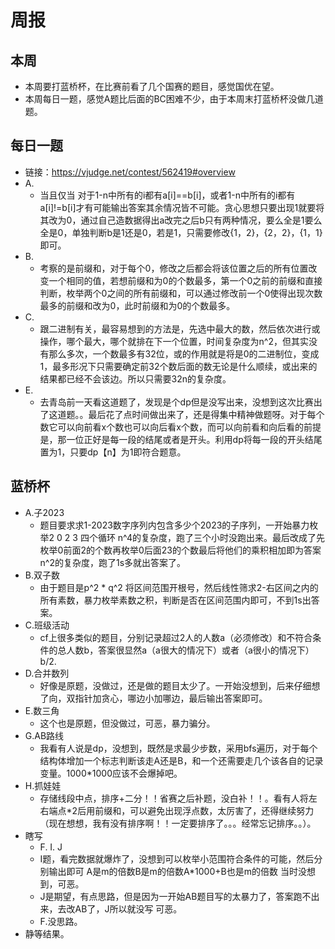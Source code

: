 # 周报
## 本周
+ 本周要打蓝桥杯，在比赛前看了几个国赛的题目，感觉国优在望。
+ 本周每日一题，感觉A题比后面的BC困难不少，由于本周末打蓝桥杯没做几道题。
## 每日一题 
+ 链接：https://vjudge.net/contest/562419#overview
+ A.
   + 当且仅当 对于1-n中所有的i都有a[i]==b[i]，或者1-n中所有的i都有a[i]!=b[i]才有可能输出答案其余情况皆不可能。贪心思想只要出现1就要将其改为0，通过自己造数据得出a改完之后b只有两种情况，要么全是1要么全是0，单独判断b是1还是0，若是1，只需要修改{1，2}，{2，2}，{1，1}即可。
+ B.
   + 考察的是前缀和，对于每个0，修改之后都会将该位置之后的所有位置改变一个相同的值，若想前缀和为0的个数最多，第一个0之前的前缀和直接判断，枚举两个0之间的所有前缀和，可以通过修改前一个0使得出现次数最多的前缀和改为0，此时前缀和为0的个数最多。
+ C.
  + 跟二进制有关，最容易想到的方法是，先选中最大的数，然后依次进行或操作，哪个最大，哪个就排在下一个位置，时间复杂度为n^2，但其实没有那么多次，一个数最多有32位，或的作用就是将是0的二进制位，变成1，最多形况下只需要确定前32个数后面的数无论是什么顺续，或出来的结果都已经不会该边。所以只需要32n的复杂度。
+ E.
  + 去青岛前一天看这道题了，发现是个dp但是没写出来，没想到这次比赛出了这道题。。最后花了点时间做出来了，还是得集中精神做题呀。对于每个数它可以向前看x个数也可以向后看x个数，而可以向前看和向后看的前提是，那一位正好是每一段的结尾或者是开头。利用dp将每一段的开头结尾置为1，只要dp【n】为1即符合题意。

## 蓝桥杯
+ A.子2023
   + 题目要求求1-2023数字序列内包含多少个2023的子序列，一开始暴力枚举2 0 2 3 四个循环 n^4的复杂度，跑了三个小时没跑出来。最后改成了先枚举0前面2的个数再枚举0后面23的个数最后将他们的乘积相加即为答案 n^2的复杂度，跑了1s多就出答案了。
+ B.双子数
   + 由于题目是p^2 * q^2 将区间范围开根号，然后线性筛求2-右区间之内的所有素数，暴力枚举素数之积，判断是否在区间范围内即可，不到1s出答案。
+ C.班级活动
   + cf上很多类似的题目，分别记录超过2人的人数a（必须修改）和不符合条件的总人数b，答案很显然a（a很大的情况下）或者（a很小的情况下）b/2.
+ D.合并数列
   + 好像是原题，没做过，还是做的题目太少了。一开始没想到，后来仔细想了向，双指针加贪心，哪边小加哪边，最后输出答案即可。
+ E.数三角
   + 这个也是原题，但没做过，可恶，暴力骗分。
+ G.AB路线
   + 我看有人说是dp，没想到，既然是求最少步数，采用bfs遍历，对于每个结构体增加一个标志判断该走A还是B，和一个还需要走几个该各自的记录变量。1000*1000应该不会爆掉吧。
+ H.抓娃娃
   + 存储线段中点，排序+二分！！省赛之后补题，没白补！！。看有人将左右端点*2后用前缀和，可以避免出现浮点数，太厉害了，还得继续努力（现在想想，我有没有排序啊！！一定要排序了。。。经常忘记排序。。）。
+ 瞎写
    + F. I. J
    + I题，看完数据就爆炸了，没想到可以枚举小范围符合条件的可能，然后分别输出即可 A是m的倍数B是m的倍数A*1000+B也是m的倍数 当时没想到，可恶。
    + J是期望，有点思路，但是因为一开始AB题目写的太暴力了，答案跑不出来，去改AB了，J所以就没写 可恶。
    + F.没思路。
+ 静等结果。
